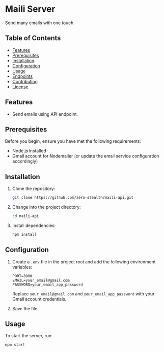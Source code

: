 # Maili Server

Send many emails with one touch.

## Table of Contents
- [Features](#features)
- [Prerequisites](#prerequisites)
- [Installation](#installation)
- [Configuration](#configuration)
- [Usage](#usage)
- [Endpoints](#endpoints)
- [Contributing](#contributing)
- [License](#license)

## Features

- Send emails using API endpoint.

## Prerequisites

Before you begin, ensure you have met the following requirements:

- Node.js installed
- Gmail account for Nodemailer (or update the email service configuration accordingly)

## Installation

1. Clone the repository:

    ```bash
    git clone https://github.com/zero-stealth/maili-api.git
    ```

2. Change into the project directory:

    ```bash
    cd maili-api
    ```

3. Install dependencies:

    ```bash
    npm install
    ```

## Configuration

1. Create a `.env` file in the project root and add the following environment variables:

    ```env
    PORT=3000
    EMAIL=your_email@gmail.com
    PASSWORD=your_email_app_password
    ```

    Replace `your_email@gmail.com` and `your_email_app_password` with your Gmail account credentials.

2. Save the file.

## Usage

To start the server, run:

```bash
npm start

